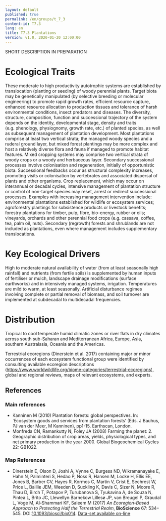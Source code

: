 ```yaml
---
layout: default
published: true
permalink: /en/groups/t_7_3
content-id: T7.3
lang: en
title: T7.3 Plantations
version: v1.0, 2020-01-20 12:00:00
---
```


SHORT DESCRIPTION IN PREPARATION

# Ecological Traits
 
These moderate to high productivity autotrophic systems are established by translocation (planting or seeding) of woody perennial plants. Target biota may be genetically manipulated (by selective breeding or molecular engineering) to promote rapid growth rates, efficient resource capture, enhanced resource allocation to production tissues and tolerance of harsh environmental conditions, insect predators and diseases. The diversity, structure, composition, function and successional trajectory of the system depends on the identity, developmental stage, density and traits (e.g. phenology, physiognomy, growth rate, etc.) of planted species, as well as subsequent management of plantation development. Most plantations comprise at least two vertical strata; the managed woody species and a ruderal ground layer, but mixed forest plantings may be more complex and host a relatively diverse flora and fauna if managed to promote habitat features. Mixed cropping systems may comprise two vertical strata of woody crops or a woody and herbaceous layer. Secondary successional processes involve colonisation and regeneration, initially of opportunistic biota. Successional feedbacks occur as structural complexity increases, promoting visits or colonisation by vertebrates and associated dispersal of plants and other organisms. Crop replacement, which may occur on interannual or decadal cycles, intensive management of plantation structure or control of non-target species may reset, arrest or redirect successional processes. Examples with increasing management intervention include: environmental plantations established for wildlife or ecosystem services; agroforestry plantings for subsistence products or livestock benefits; forestry plantations for timber, pulp, fibre, bio-energy, rubber or oils; vineyards, orchards and other perennial food crops (e.g. cassava, coffee, tea, palm oil, nuts). Secondary (regrowth) forests and shrublands are not included as plantations, even where management includes supplementary translocations.
 
# Key Ecological Drivers
 
High to moderate natural availability of water (from at least seasonally high rainfall) and nutrients (from fertile soils) is supplemented by human inputs of fertiliser or mulch, landscape drainage modifications (surface earthworks) and in intensively managed systems, irrigation. Temperatures are mild to warm, at least seasonally. Artificial disturbance regimes involving complete or partial removal of biomass, and soil turnover are implemented at subdecadal to multidecadal frequencies.
 
# Distribution
 
Tropical to cool temperate humid climatic zones or river flats in dry climates across south sub-Saharan and Mediterranean Africa, Europe, Asia, southern Australasia, Oceania and the Americas.

Terrestrial ecoregions (Dinerstein et al. 2017) containing major or minor occurrences of each ecosystem functional group were identified by consulting available ecoregion descriptions (https://www.worldwildlife.org/biome-categories/terrestrial-ecoregions), global and regional reviews, maps of relevant ecosystems, and experts.

## References

### Main references
* Kanninen M (2010) Plantation forests: global perspectives. In: ‘Ecosystem goods and services from plantation forests’ (Eds. J Bauhus, PJ van der Meer, M Kanninen), pp1-15. Earthscan, London.
* Monfreda CN, Ramankutty N, Foley JA (2008) Farming the planet: 2. Geographic distribution of crop areas, yields, physiological types, and net primary production in the year 2000. Global Biogeochemical Cycles 22: GB1022. 

### Map References
* Dinerstein E, Olson D, Joshi A, Vynne C, Burgess ND, Wikramanayake E, Hahn N, Palminteri S, Hedao P, Noss R, Hansen M, Locke H, Ellis EE, Jones B, Barber CV, Hayes R, Kormos C, Martin V, Crist E, Sechrest W, Price L, Baillie JEM, Weeden D, Suckling K, Davis C, Sizer N, Moore R, Thau D, Birch T, Potapov P, Turubanova S, Tyukavina A, de Souza N, Pintea L, Brito JC, Llewellyn Barnekow Lillesø JP, van Breugel P, Graudal L, Voge M, Al-Shammari KF, Saleem M (2017) *An Ecoregion-Based Approach to Protecting Half the Terrestrial Realm*, **BioScience** 67: 534–545. DOI:[10.1093/biosci/bix014](https://doi.org/10.1093/biosci/bix014). [Data-set available on-line](https://ecoregions2017.appspot.com/)
